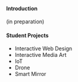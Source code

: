 #### Introduction

(in preparation)

#### Student Projects
- Interactive Web Design
- Interactive Media Art
- IoT
- Drone
- Smart Mirror